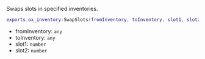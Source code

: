 Swaps slots in specified inventories.

```lua
exports.ox_inventory:SwapSlots(fromInventory, toInventory, slot1, slot2)
```
* fromInventory: `any`
* toInventory: `any`
* slot1: `number`
* slot2: `number`

